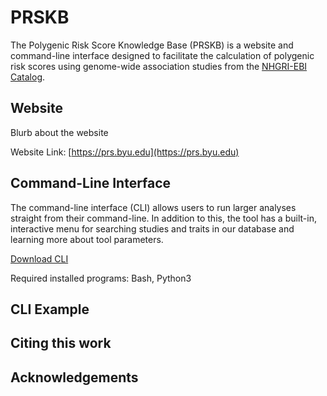 # PRSKB

The Polygenic Risk Score Knowledge Base (PRSKB) is a website and command-line interface designed to facilitate the calculation of polygenic risk scores using genome-wide association studies from the [NHGRI-EBI Catalog](https://www.ebi.ac.uk/gwas). 

## Website

Blurb about the website

Website Link: [https://prs.byu.edu](https://prs.byu.edu)

## Command-Line Interface

The command-line interface (CLI) allows users to run larger analyses straight from their command-line. In addition to this, the tool has a built-in, interactive menu for searching studies and traits in our database and learning more about tool parameters. 

[Download CLI](https://prs.byu.edu/download_cli)

Required installed programs: Bash, Python3

## CLI Example



## Citing this work



## Acknowledgements

<!-- ## Loading a Table into MySQL

1. Make sure you have the necessary files in lsprs.
If you haven't added them to the github, do so now. Once added, follow the directions for re-uploading the repository
to the server. 

2. CD into /home/var/www/prs.byu.edu/html/tables

3. Log in
```console
mysql -u polyscore -p --local-infile polyscore
```

4. Switch to the polyscore database. 
```sql
USE polyscore;
```

5. OPTIONAL: If you already have a table for the trait and want to replace it, first drop the table.
```sql 
DROP TABLE t2d;
```

6. Create the new table. Run the following command to create a table with the standard columns:
```sql
SET @tblName = 'nameYouWantForTable'; \. createTable.sql
```

7. Load the data into the table. If your csv file is not located in the same directory that you were in when you logged into mysql, then pass in the full file path.

```sql 
LOAD DATA LOCAL INFILE 't2d.csv' INTO TABLE t2d COLUMNS TERMINATED BY ',' LINES TERMINATED BY '\n' IGNORE 1 LINES;
```

8. Check whether it's been loaded correctly using code such as 
```sql
SELECT * FROM t2d; 
SELECT * FROM t2d WHERE study='Lambert 2013 etc.';
```

### Replacing a String:

This code would get rid of an extra \r character in the study column
```sql
UPDATE hf 
SET study = REPLACE(study, '\r', '');
```
 -->
